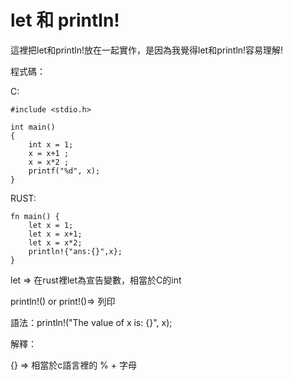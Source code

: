 # let 和 println!

這裡把let和println!放在一起實作，是因為我覺得let和println!容易理解!

程式碼：


C:

```
#include <stdio.h>

int main()
{
    int x = 1;
    x = x+1 ;
    x = x*2 ;
    printf("%d", x);
}

```

RUST:

```
fn main() {
    let x = 1;
    let x = x+1;
    let x = x*2;
    println!{"ans:{}",x};
}

```
let => 在rust裡let為宣告變數，相當於C的int

println!() or print!()=> 列印

語法：println!("The value of x is: {}", x);

解釋：

{} => 相當於c語言裡的 % + 字母


